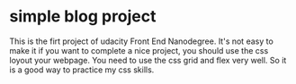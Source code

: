 # simple blog project

This is the firt project of udacity Front End Nanodegree. It's not easy to make it if you want to complete a nice project, you should use the css loyout your webpage. You need to use the css grid and flex very well. So it is a good way to practice my css skills.